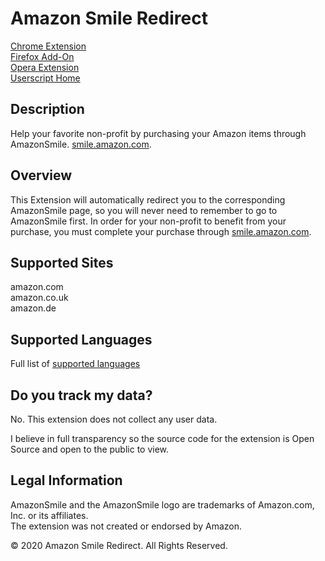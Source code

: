 # Amazon Smile Redirect

[Chrome Extension](https://chrome.google.com/webstore/detail/amazon-smile-redirect/ejglonclnjogoiegggjjcpapffbnangg)  
[Firefox Add-On](https://addons.mozilla.org/en-US/firefox/addon/amazon_smile_redirect/)  
[Opera Extension](https://addons.opera.com/en/extensions/details/amazon-smile-redirect/)  
[Userscript Home](https://openuserjs.org/scripts/mscarchilli/Amazon_Smile_Redirect)

## Description

Help your favorite non-profit by purchasing your Amazon items through AmazonSmile. [smile.amazon.com](https://smile.amazon.com).

## Overview

This Extension will automatically redirect you to the corresponding AmazonSmile page, so you will never need to remember to go to AmazonSmile first. In order for your non-profit to benefit from your purchase, you must complete your purchase through [smile.amazon.com](https://smile.amazon.com).

## Supported Sites

amazon.com  
amazon.co.uk  
amazon.de

## Supported Languages

Full list of [supported languages](https://github.com/webdevnerdstuff/amazon-smile-redirect/tree/master/extension/src/_locales)

## Do you track my data?

No. This extension does not collect any user data.

I believe in full transparency so the source code for the extension is Open Source and open to the public to view.

## Legal Information

AmazonSmile and the AmazonSmile logo are trademarks of Amazon.com, Inc. or its affiliates.  
The extension was not created or endorsed by Amazon.

© 2020 Amazon Smile Redirect. All Rights Reserved.
